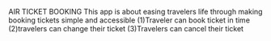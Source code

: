    AIR TICKET BOOKING
This app is about easing travelers life through making booking tickets simple
and accessible
(1)Traveler can book ticket in time
(2)travelers can change their ticket
(3)Travelers can cancel their ticket

